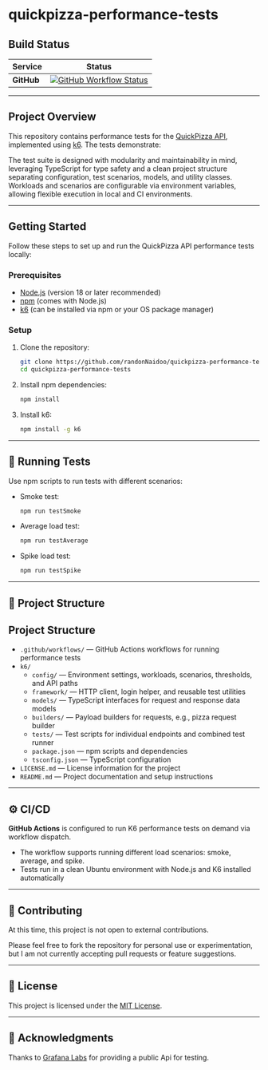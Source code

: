 # quickpizza-performance-tests

## Build Status

| Service        | Status                                                                                                                                                                                                                                                 |
| -------------- | ------------------------------------------------------------------------------------------------------------------------------------------------------------------------------------------------------------------------------------------------------ |
| **GitHub**     | [![GitHub Workflow Status](https://github.com/BrandonNaidoo/quickpizza-performance-tests/actions/workflows/k6-tests.yml/badge.svg)](https://github.com/BrandonNaidoo/quickpizza-performance-tests/actions/workflows/k6-tests.yml)

---

## Project Overview


This repository contains performance tests for the [QuickPizza API](https://quickpizza.grafana.com/), implemented using [k6](https://k6.io/). The tests demonstrate:

The test suite is designed with modularity and maintainability in mind, leveraging TypeScript for type safety and a clean project structure separating configuration, test scenarios, models, and utility classes. Workloads and scenarios are configurable via environment variables, allowing flexible execution in local and CI environments.

---

## Getting Started
Follow these steps to set up and run the QuickPizza API performance tests locally:

### Prerequisites
- [Node.js](https://nodejs.org/) (version 18 or later recommended)
- [npm](https://www.npmjs.com/) (comes with Node.js)
- [k6](https://k6.io/) (can be installed via npm or your OS package manager)

### Setup

1. Clone the repository:
   ```bash
   git clone https://github.com/randonNaidoo/quickpizza-performance-tests.git
   cd quickpizza-performance-tests
   ```
1. Install npm dependencies:
   ```bash
   npm install
   ```
1. Install k6:
   ```bash
   npm install -g k6
   ```

---

## 🚀 Running Tests

Use npm scripts to run tests with different scenarios:

- Smoke test:
   ```bash
   npm run testSmoke
   ```
- Average load test:
   ```bash
   npm run testAverage
   ```

- Spike load test:
   ```bash
   npm run testSpike
   ```

---

## 🧩 Project Structure

## Project Structure

- `.github/workflows/` — GitHub Actions workflows for running performance tests
- `k6/`
  - `config/` — Environment settings, workloads, scenarios, thresholds, and API paths
  - `framework/` — HTTP client, login helper, and reusable test utilities
  - `models/` — TypeScript interfaces for request and response data models
  - `builders/` — Payload builders for requests, e.g., pizza request builder
  - `tests/` — Test scripts for individual endpoints and combined test runner
  - `package.json` — npm scripts and dependencies
  - `tsconfig.json` — TypeScript configuration
- `LICENSE.md` — License information for the project
- `README.md` — Project documentation and setup instructions

---

## ⚙️ CI/CD

 **GitHub Actions** is configured to run K6 performance tests on demand via workflow dispatch.
- The workflow supports running different load scenarios: smoke, average, and spike.
- Tests run in a clean Ubuntu environment with Node.js and K6 installed automatically

---

## 🤝 Contributing

At this time, this project is not open to external contributions.

Please feel free to fork the repository for personal use or experimentation, but I am not currently accepting pull requests or feature suggestions.

---

## 📄 License

This project is licensed under the [MIT License](LICENSE).

---

## 🙌 Acknowledgments

Thanks to [Grafana Labs](https://grafana.com/) for providing a public Api for testing.